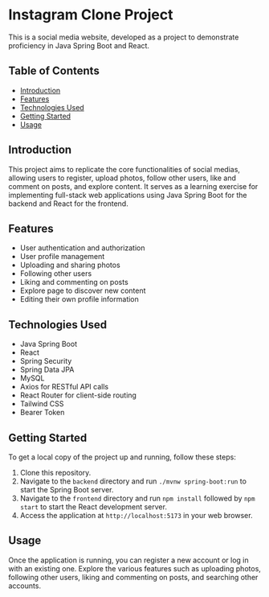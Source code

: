 # Instagram Clone Project

This is a social media website, developed as a project to demonstrate proficiency in Java Spring Boot and React.

## Table of Contents

- [Introduction](#introduction)
- [Features](#features)
- [Technologies Used](#technologies-used)
- [Getting Started](#getting-started)
- [Usage](#usage)

## Introduction

This project aims to replicate the core functionalities of social medias, allowing users to register, upload photos, follow other users, like and comment on posts, and explore content. It serves as a learning exercise for implementing full-stack web applications using Java Spring Boot for the backend and React for the frontend.

## Features

- User authentication and authorization
- User profile management
- Uploading and sharing photos
- Following other users
- Liking and commenting on posts
- Explore page to discover new content
- Editing their own profile information

## Technologies Used

- Java Spring Boot
- React
- Spring Security
- Spring Data JPA
- MySQL
- Axios for RESTful API calls
- React Router for client-side routing
- Tailwind CSS
- Bearer Token

## Getting Started

To get a local copy of the project up and running, follow these steps:

1. Clone this repository.
2. Navigate to the `backend` directory and run `./mvnw spring-boot:run` to start the Spring Boot server.
3. Navigate to the `frontend` directory and run `npm install` followed by `npm start` to start the React development server.
4. Access the application at `http://localhost:5173` in your web browser.

## Usage

Once the application is running, you can register a new account or log in with an existing one. Explore the various features such as uploading photos, following other users, liking and commenting on posts, and searching other accounts.




